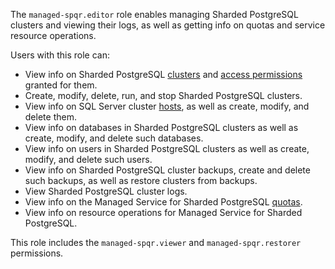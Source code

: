 The `managed-spqr.editor` role enables managing Sharded PostgreSQL clusters and viewing their logs, as well as getting info on quotas and service resource operations.

Users with this role can:
* View info on Sharded PostgreSQL [clusters](../../iam/concepts/access-control/index.md) and [access permissions](../../iam/concepts/access-control/index.md) granted for them.
* Create, modify, delete, run, and stop Sharded PostgreSQL clusters.
* View info on SQL Server cluster [hosts](../../managed-spqr/concepts/instance-types.md), as well as create, modify, and delete them.
* View info on databases in Sharded PostgreSQL clusters as well as create, modify, and delete such databases.
* View info on users in Sharded PostgreSQL clusters as well as create, modify, and delete such users.
* View info on Sharded PostgreSQL cluster backups, create and delete such backups, as well as restore clusters from backups.
* View Sharded PostgreSQL cluster logs.
* View info on the Managed Service for Sharded PostgreSQL [quotas](../../managed-spqr/concepts/limits.md#mspqr-quotas).
* View info on resource operations for Managed Service for Sharded PostgreSQL.

This role includes the `managed-spqr.viewer` and `managed-spqr.restorer` permissions.
